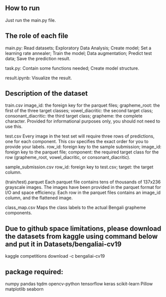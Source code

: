 ## How to run
Just run the main.py file.

## The role of each file
main.py: 
Read datasets; 
Exploratory Data Analysis;
Create model;
Set a learning rate annealer;
Train the model;
Data augmentation;
Predict test data;
Save the prediction result.

task.py: 
Contain some functions needed;
Create model structure.

result.ipynb:
 Visualize the result.

## Description of the dataset
train.csv
image_id: the foreign key for the parquet files;
grapheme_root: the first of the three target classes;
vowel_diacritic: the second target class;
consonant_diacritic: the third target class;
grapheme: the complete character. Provided for informational purposes only, you should not need to use this.

test.csv
Every image in the test set will require three rows of predictions, one for each component. This csv specifies the exact order for you to provide your labels.
row_id: foreign key to the sample submission;
image_id: foreign key to the parquet file;
component: the required target class for the row (grapheme_root, vowel_diacritic, or consonant_diacritic).

sample_submission.csv
row_id: foreign key to test.csv;
target: the target column.

(train/test).parquet
Each parquet file contains tens of thousands of 137x236 grayscale images. The images have been provided in the parquet format for I/O and space efficiency. Each row in the parquet files contains an image_id column, and the flattened image.

class_map.csv
Maps the class labels to the actual Bengali grapheme components.

## Due to github space limitations, please download the datasets from kaggle using command below and put it in Datasets/bengaliai-cv19
kaggle competitions download -c bengaliai-cv19

## package required:
numpy
pandas
tqdm
opencv-python
tensorflow
keras
scikit-learn
Pillow
matplotlib
seaborn
